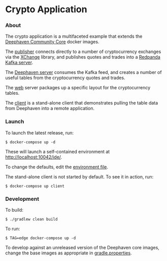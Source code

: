 # Crypto Application

### About

The crypto application is a multifaceted example that extends the [Deephaven Community Core](https://github.com/deephaven/deephaven-core) docker images.

The [publisher](publisher) connects directly to a number of cryptocurrency exchanges via the [XChange](https://github.com/knowm/XChange)
library, and publishes quotes and trades into a [Redpanda](https://vectorized.io/redpanda) [Kafka server](redpanda).

The [Deephaven server](grpc-api) consumes the Kafka feed, and creates a number of useful tables from the cryptocurrency quotes and trades.

The [web](web) server packages up a specific layout for the cryptocurrency tables.

The [client](client) is a stand-alone client that demonstrates pulling the table data from Deephaven into a remote application.

### Launch

To launch the latest release, run:

```shell
$ docker-compose up -d
```

These will launch a self-contained environment at [http://localhost:10042/ide/](http://localhost:10042/ide/).

To change the defaults, edit the [environment file](.env).

The stand-alone client is not started by default. To see it in action, run:

```shell
$ docker-compose up client
```

### Development

To build:

```shell
$ ./gradlew clean build
```

To run:

```shell
$ TAG=edge docker-compose up -d
```

To develop against an unreleased version of the Deephaven core images, change the base images as appropriate in [gradle.properties](gradle.properties).
